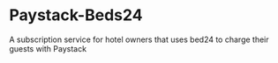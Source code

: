 # Paystack-Beds24
A subscription service for hotel owners that uses bed24 to charge their guests with Paystack
